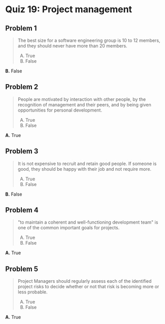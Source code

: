 <style type="text/css">ol { list-style-type: upper-alpha; }</style>

# Quiz 19: Project management

## Problem 1

> The best size for a software engineering group is 10 to 12 members, and they
  should never have more than 20 members.
>
> 1.  True
> 1.  False

**B.** False

## Problem 2

> People are motivated by interaction with other people, by the recognition of
  management and their peers, and by being given opportunities for personal
  development.
>
> 1.  True
> 1.  False

**A.** True

## Problem 3

> It is not expensive to recruit and retain good people. If someone is good,
  they should be happy with their job and not require more.
>
> 1.  True
> 1.  False

**B.** False

## Problem 4

> "to maintain a coherent and well-functioning development team" is one of the
  common important goals for projects.
>
> 1.  True
> 1.  False

**A.** True

## Problem 5

> Project Managers should regularly assess each of the identified project risks
  to decide whether or not that risk is becoming more or less probable.
>
> 1.  True
> 1.  False

**A.** True
